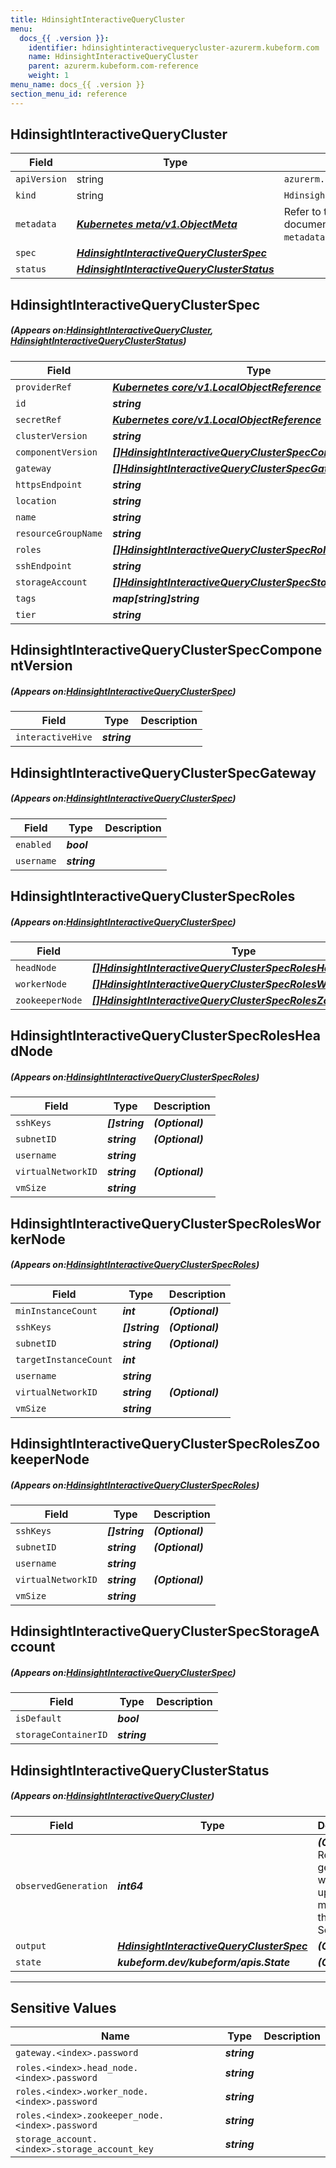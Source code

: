 ```yaml
---
title: HdinsightInteractiveQueryCluster
menu:
  docs_{{ .version }}:
    identifier: hdinsightinteractivequerycluster-azurerm.kubeform.com
    name: HdinsightInteractiveQueryCluster
    parent: azurerm.kubeform.com-reference
    weight: 1
menu_name: docs_{{ .version }}
section_menu_id: reference
---
```


## HdinsightInteractiveQueryCluster
| Field | Type | Description |
| ------ | ----- | ----------- |
| `apiVersion` | string | `azurerm.kubeform.com/v1alpha1` |
|    `kind` | string | `HdinsightInteractiveQueryCluster` |
| `metadata` | ***[Kubernetes meta/v1.ObjectMeta](https://kubernetes.io/docs/reference/generated/kubernetes-api/v1.13/#objectmeta-v1-meta)***|Refer to the Kubernetes API documentation for the fields of the `metadata` field.|
| `spec` | ***[HdinsightInteractiveQueryClusterSpec](#HdinsightInteractiveQueryClusterSpec)***||
| `status` | ***[HdinsightInteractiveQueryClusterStatus](#HdinsightInteractiveQueryClusterStatus)***||
## HdinsightInteractiveQueryClusterSpec
##### (Appears on:[HdinsightInteractiveQueryCluster](#HdinsightInteractiveQueryCluster), [HdinsightInteractiveQueryClusterStatus](#HdinsightInteractiveQueryClusterStatus))
| Field | Type | Description |
| ------ | ----- | ----------- |
| `providerRef` | ***[Kubernetes core/v1.LocalObjectReference](https://kubernetes.io/docs/reference/generated/kubernetes-api/v1.13/#localobjectreference-v1-core)***||
| `id` | ***string***||
| `secretRef` | ***[Kubernetes core/v1.LocalObjectReference](https://kubernetes.io/docs/reference/generated/kubernetes-api/v1.13/#localobjectreference-v1-core)***||
| `clusterVersion` | ***string***||
| `componentVersion` | ***[[]HdinsightInteractiveQueryClusterSpecComponentVersion](#HdinsightInteractiveQueryClusterSpecComponentVersion)***||
| `gateway` | ***[[]HdinsightInteractiveQueryClusterSpecGateway](#HdinsightInteractiveQueryClusterSpecGateway)***||
| `httpsEndpoint` | ***string***| ***(Optional)*** |
| `location` | ***string***||
| `name` | ***string***||
| `resourceGroupName` | ***string***||
| `roles` | ***[[]HdinsightInteractiveQueryClusterSpecRoles](#HdinsightInteractiveQueryClusterSpecRoles)***||
| `sshEndpoint` | ***string***| ***(Optional)*** |
| `storageAccount` | ***[[]HdinsightInteractiveQueryClusterSpecStorageAccount](#HdinsightInteractiveQueryClusterSpecStorageAccount)***||
| `tags` | ***map[string]string***| ***(Optional)*** |
| `tier` | ***string***||
## HdinsightInteractiveQueryClusterSpecComponentVersion
##### (Appears on:[HdinsightInteractiveQueryClusterSpec](#HdinsightInteractiveQueryClusterSpec))
| Field | Type | Description |
| ------ | ----- | ----------- |
| `interactiveHive` | ***string***||
## HdinsightInteractiveQueryClusterSpecGateway
##### (Appears on:[HdinsightInteractiveQueryClusterSpec](#HdinsightInteractiveQueryClusterSpec))
| Field | Type | Description |
| ------ | ----- | ----------- |
| `enabled` | ***bool***||
| `username` | ***string***||
## HdinsightInteractiveQueryClusterSpecRoles
##### (Appears on:[HdinsightInteractiveQueryClusterSpec](#HdinsightInteractiveQueryClusterSpec))
| Field | Type | Description |
| ------ | ----- | ----------- |
| `headNode` | ***[[]HdinsightInteractiveQueryClusterSpecRolesHeadNode](#HdinsightInteractiveQueryClusterSpecRolesHeadNode)***||
| `workerNode` | ***[[]HdinsightInteractiveQueryClusterSpecRolesWorkerNode](#HdinsightInteractiveQueryClusterSpecRolesWorkerNode)***||
| `zookeeperNode` | ***[[]HdinsightInteractiveQueryClusterSpecRolesZookeeperNode](#HdinsightInteractiveQueryClusterSpecRolesZookeeperNode)***||
## HdinsightInteractiveQueryClusterSpecRolesHeadNode
##### (Appears on:[HdinsightInteractiveQueryClusterSpecRoles](#HdinsightInteractiveQueryClusterSpecRoles))
| Field | Type | Description |
| ------ | ----- | ----------- |
| `sshKeys` | ***[]string***| ***(Optional)*** |
| `subnetID` | ***string***| ***(Optional)*** |
| `username` | ***string***||
| `virtualNetworkID` | ***string***| ***(Optional)*** |
| `vmSize` | ***string***||
## HdinsightInteractiveQueryClusterSpecRolesWorkerNode
##### (Appears on:[HdinsightInteractiveQueryClusterSpecRoles](#HdinsightInteractiveQueryClusterSpecRoles))
| Field | Type | Description |
| ------ | ----- | ----------- |
| `minInstanceCount` | ***int***| ***(Optional)*** |
| `sshKeys` | ***[]string***| ***(Optional)*** |
| `subnetID` | ***string***| ***(Optional)*** |
| `targetInstanceCount` | ***int***||
| `username` | ***string***||
| `virtualNetworkID` | ***string***| ***(Optional)*** |
| `vmSize` | ***string***||
## HdinsightInteractiveQueryClusterSpecRolesZookeeperNode
##### (Appears on:[HdinsightInteractiveQueryClusterSpecRoles](#HdinsightInteractiveQueryClusterSpecRoles))
| Field | Type | Description |
| ------ | ----- | ----------- |
| `sshKeys` | ***[]string***| ***(Optional)*** |
| `subnetID` | ***string***| ***(Optional)*** |
| `username` | ***string***||
| `virtualNetworkID` | ***string***| ***(Optional)*** |
| `vmSize` | ***string***||
## HdinsightInteractiveQueryClusterSpecStorageAccount
##### (Appears on:[HdinsightInteractiveQueryClusterSpec](#HdinsightInteractiveQueryClusterSpec))
| Field | Type | Description |
| ------ | ----- | ----------- |
| `isDefault` | ***bool***||
| `storageContainerID` | ***string***||
## HdinsightInteractiveQueryClusterStatus
##### (Appears on:[HdinsightInteractiveQueryCluster](#HdinsightInteractiveQueryCluster))
| Field | Type | Description |
| ------ | ----- | ----------- |
| `observedGeneration` | ***int64***| ***(Optional)*** Resource generation, which is updated on mutation by the API Server.|
| `output` | ***[HdinsightInteractiveQueryClusterSpec](#HdinsightInteractiveQueryClusterSpec)***| ***(Optional)*** |
| `state` | ***kubeform.dev/kubeform/apis.State***| ***(Optional)*** |
---
## Sensitive Values
| Name | Type | Description |
|------|------|-------------|
| `gateway.<index>.password` | ***string*** ||
| `roles.<index>.head_node.<index>.password` | ***string*** ||
| `roles.<index>.worker_node.<index>.password` | ***string*** ||
| `roles.<index>.zookeeper_node.<index>.password` | ***string*** ||
| `storage_account.<index>.storage_account_key` | ***string*** ||
